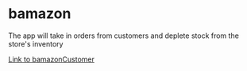 # bamazon

The app will take in orders from customers and deplete stock from the store's inventory


<p><a href="bamazonCustomer.mov">Link to bamazonCustomer</a></p>

